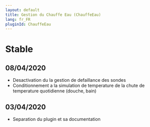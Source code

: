 ```yaml
---
layout: default
title: Gestion du Chauffe Eau (ChauffeEau)
lang: fr_FR
pluginId: ChauffeEau
---
```

# Stable
## 08/04/2020

* Desactivation du la gestion de defaillance des sondes
* Conditionnement a la simulation de temperature de la chute de temperature quotidienne (douche, bain)

## 03/04/2020

* Separation du plugin et sa documentation
